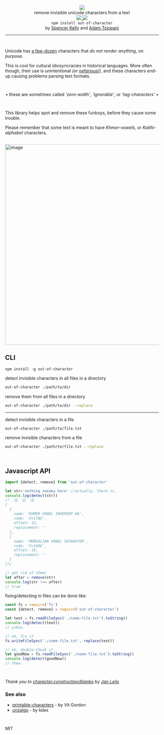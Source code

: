 <div align="center">
  <img src="https://cloud.githubusercontent.com/assets/399657/23590290/ede73772-01aa-11e7-8915-181ef21027bc.png" />

  <div>remove invisible unicode characters from a text</div>
  
  <!-- npm version -->
  <a href="https://npmjs.org/package/out-of-character">
    <img src="https://img.shields.io/npm/v/out-of-character.svg?style=flat-square" />
  </a>
  
  <!-- file size -->
  <a href="https://unpkg.com/out-of-character/builds/out-of-character.min.js">
    <img src="https://badge-size.herokuapp.com/spencermountain/compromise/master/plugins/dates/builds/out-of-character.min.js" />
  </a>
</div>

<div align="center">
  <code>npm install out-of-character</code>
    <div>by <a href="https://github.com/spencermountain">Spencer Kelly</a> and <a href="https://github.com/thegoatherder">Adam Tsiopani</a></div>
  <hr/>
</div>

<!-- spacer -->
<img height="15px" src="https://user-images.githubusercontent.com/399657/68221862-17ceb980-ffb8-11e9-87d4-7b30b6488f16.png"/>

Unicode has [a few-dozen](https://character.construction/blanks) characters that *do not render anything*, on purpose.

This is *cool* for cultural idiosyncracies in historical languages. 
More often though, their use is unintentional *(or [nefarious!](https://330k.github.io/misc_tools/unicode_steganography.html))*, and these characters end-up causing problems parsing text formats.

<img height="15px" src="https://user-images.githubusercontent.com/399657/68221862-17ceb980-ffb8-11e9-87d4-7b30b6488f16.png"/>
<!-- spacer -->

<div align="center">

• these are sometimes called *'zero-width'*, *'ignorable'*, or *'tag-characters'* • <br/>

</div>

<img height="15px" src="https://user-images.githubusercontent.com/399657/68221862-17ceb980-ffb8-11e9-87d4-7b30b6488f16.png"/>
<!-- spacer -->


This library helps spot and remove these funboys, before they cause some trouble.

Please remember that some text is meant to have *Khmer-vowels*, or *Kaithi-alphabet* characters.

<!-- spacer -->
<img height="15px" src="https://user-images.githubusercontent.com/399657/68221862-17ceb980-ffb8-11e9-87d4-7b30b6488f16.png"/>

<img width="655" alt="image" src="https://user-images.githubusercontent.com/399657/107824755-009c8100-6d50-11eb-8ac3-a5c241335a15.png">

## CLI

<di>
  <code>npm install -g out-of-character</code>
</di>

detect invisible characters in all files in a directory
```bash
out-of-character ./path/to/dir
```

remove them from all files in a directory
```bash
out-of-character ./path/to/dir --replace
```

---

detect invisible characters in a file
```bash
out-of-character ./path/to/file.txt
```

remove invisible characters from a file
```bash
out-of-character ./path/to/file.txt --replace
```


<!-- spacer -->
<img height="15px" src="https://user-images.githubusercontent.com/399657/68221862-17ceb980-ffb8-11e9-87d4-7b30b6488f16.png"/>

## Javascript API
```js
import {detect, remove} from 'out-of-character'

let str='noth­ing s͏neak឵y h᠎ere' //actually, there is.
console.log(detect(str))
/*  😮  😮  😮
[
  {
    name: 'KHMER VOWEL INHERENT AA',
    code: 'U+17B5',
    offset: 15,
    replacement: ''
  },
  {
    name: 'MONGOLIAN VOWEL SEPARATOR',
    code: 'U+180E',
    offset: 19,
    replacement: ''
  }
]*/

// get rid of them!
let after = remove(str)
console.log(str !== after)
// true
```

fixing/detecting in files can be done like:
```js
const fs = require('fs')
const {detect, remove} = require('out-of-character')

let text = fs.readFileSync('./some-file.txt').toString()
console.log(detect(text))
// yikes.

// ok, fix it
fs.writeFileSync('./some-file.txt', replace(text))

// ok, double-check it.
let goodNow = fs.readFileSync('./some-file.txt').toString()
console.log(detect(goodNow))
// fhew.

```

<!-- spacer -->
<img height="15px" src="https://user-images.githubusercontent.com/399657/68221862-17ceb980-ffb8-11e9-87d4-7b30b6488f16.png"/>

*Thank you to [character.construction/blanks](https://character.construction/blanks) by [Jan Lelis](https://janlelis.com/)*

### See also
* [printable-characters](https://github.com/xpl/printable-characters) - by Vit Gordon
* [unzalgo](https://github.com/kdex/unzalgo) - by kdex

<!-- spacer -->
<img height="15px" src="https://user-images.githubusercontent.com/399657/68221862-17ceb980-ffb8-11e9-87d4-7b30b6488f16.png"/>

MIT